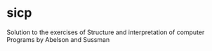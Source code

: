 sicp
====

Solution to the exercises of Structure and interpretation of computer Programs by Abelson and Sussman
